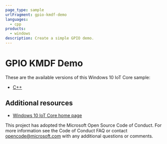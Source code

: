 ```yaml
---
page_type: sample
urlFragment: gpio-kmdf-demo
languages:
  - cpp
products:
  - windows
description: Create a simple GPIO demo.
---
```


# GPIO KMDF Demo

These are the available versions of this Windows 10 IoT Core sample:

*	[C++](gpiokmdfdemo)

## Additional resources
*	[Windows 10 IoT Core home page](https://developer.microsoft.com/en-us/windows/iot/)

This project has adopted the Microsoft Open Source Code of Conduct. For more information see the Code of Conduct FAQ or contact <opencode@microsoft.com> with any additional questions or comments.